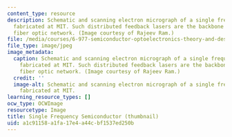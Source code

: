 ```yaml
---
content_type: resource
description: Schematic and scanning electron micrograph of a single frequency semiconductor
  fabricated at MIT. Such distributed feedback lasers are the backbone of today's
  fiber optic network. (Image courtesy of Rajeev Ram.)
file: /media/courses/6-977-semiconductor-optoelectronics-theory-and-design-fall-2002/a1c91158a1fa17e4a44cbf1537ed250b_6-977f02-th.jpg
file_type: image/jpeg
image_metadata:
  caption: Schematic and scanning electron micrograph of a single frequency semiconductor
    fabricated at MIT. Such distributed feedback lasers are the backbone of today's
    fiber optic network. (Image courtesy of Rajeev Ram.)
  credit: ''
  image-alt: Schematic and scanning electron micrograph of a single frequency semiconductor
    fabricated at MIT.
learning_resource_types: []
ocw_type: OCWImage
resourcetype: Image
title: Single Frequency Semiconductor (thumbnail)
uid: a1c91158-a1fa-17e4-a44c-bf1537ed250b
---
```

